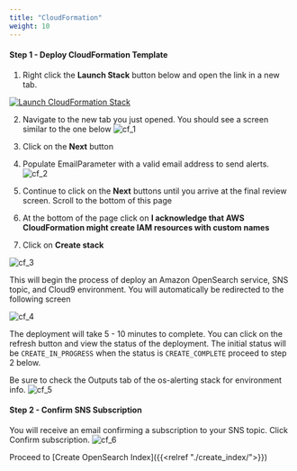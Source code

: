 ```yaml
---
title: "CloudFormation"
weight: 10
---
```


#### Step 1 - Deploy CloudFormation Template

1. Right click the **Launch Stack** button below and open the link in a new tab. 

[![Launch CloudFormation Stack](https://sharkech-public.s3.amazonaws.com/misc-public/cloudformation-launch-stack.png)](https://console.aws.amazon.com/cloudformation/home#/stacks/new?stackName=os-alerting&templateURL=https://sharkech-public.s3.amazonaws.com/misc-public/OpenSearch_demo_alerting.yaml)

2. Navigate to the new tab you just opened. You should see a screen similar to the one below
![cf_1](/images/open-search-alerting/cf_1.png)

3. Click on the **Next** button
4. Populate EmailParameter with a valid email address to send alerts.
![cf_2](/images/open-search-alerting/cf_2.png)

5. Continue to click on the **Next** buttons until you arrive at the final review screen. Scroll to the bottom of this page
6. At the bottom of the page click on **I acknowledge that AWS CloudFormation might create IAM resources with custom names**
7. Click on **Create stack**

![cf_3](/images/open-search-alerting/cf_3.png)

This will begin the process of deploy an Amazon OpenSearch service, SNS topic, and Cloud9 environment. You will automatically be redirected to the following screen

![cf_4](/images/open-search-alerting/cf_4.png)

The deployment will take 5 - 10 minutes to complete. You can click on the refresh button and view the status of the deployment. The initial status will be ```CREATE_IN_PROGRESS``` when the status is ```CREATE_COMPLETE``` proceed to step 2 below.

Be sure to check the Outputs tab of the os-alerting stack for environment info.
![cf_5](/images/open-search-alerting/cf_5.png)

#### Step 2 - Confirm SNS Subscription

You will receive an email confirming a subscription to your SNS topic. Click Confirm subscription.
![cf_6](/images/open-search-alerting/cf_6.png)

Proceed to [Create OpenSearch Index]({{<relref "./create_index/">}})